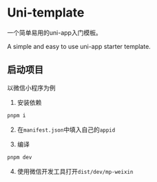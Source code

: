 # Uni-template

一个简单易用的uni-app入门模板。

A  simple and easy to use uni-app starter template.

## 启动项目

以微信小程序为例

1. 安装依赖

```bash
pnpm i
```

2. 在`manifest.json`中填入自己的`appid`

3. 编译

```bash
pnpm dev
```

4. 使用微信开发工具打开`dist/dev/mp-weixin`